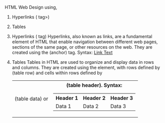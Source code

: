 HTML Web Design using,
1. Hyperlinks (<a> tag>)
2. Tables

1. Hyperlinks (<a> tag)
   Hyperlinks, also known as links, are a fundamental element of HTML that enable navigation between different web pages, sections of the same page, or other resources on the web. They are created using the <a> (anchor) tag.
   Syntax: <a href="URL">Link Text</a>

2. Tables
   Tables in HTML are used to organize and display data in rows and columns. They are created using the <table> element, with rows defined by <tr> (table row) and cells within rows defined by <td> (table data) or <th> (table header).
   Syntax: <table>
  <tr>
    <th>Header 1</th>
    <th>Header 2</th>
    <th>Header 3</th>
  </tr>
  <tr>
    <td>Data 1</td>
    <td>Data 2</td>
    <td>Data 3</td>
  </tr>
</table>

